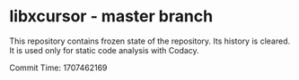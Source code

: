 # libxcursor - master branch

This repository contains frozen state of the repository.
Its history is cleared. It is used only for static code
analysis with Codacy.

Commit Time: 1707462169